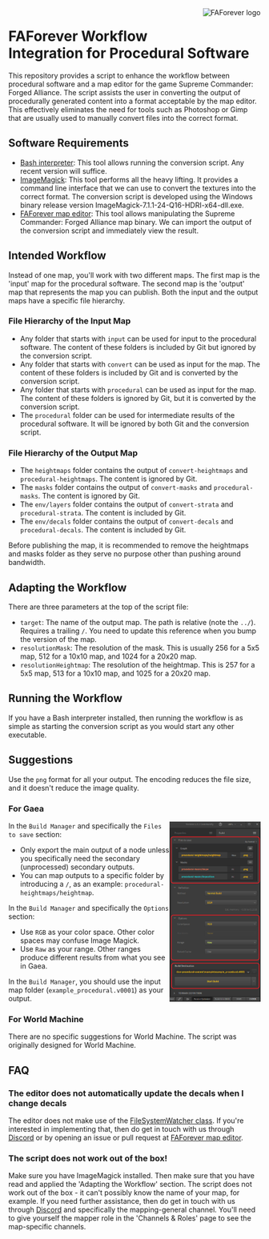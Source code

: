 <a href="https://www.faforever.com/">
    <img src="https://www.faforever.com/images/logos/faflogo.svg" alt="FAForever logo" title="FAForever" align="right" height="60" />
</a>

# FAForever Workflow Integration for Procedural Software

This repository provides a script to enhance the workflow between procedural software and a map editor for the game Supreme Commander: Forged Alliance. The script assists the user in converting the output of procedurally generated content into a format acceptable by the map editor. This effectively eliminates the need for tools such as Photoshop or Gimp that are usually used to manually convert files into the correct format.

## Software Requirements

- [Bash interpreter](https://git-scm.com/downloads): This tool allows running the conversion script. Any recent version will suffice.
- [ImageMagick](https://imagemagick.org/): This tool performs all the heavy lifting. It provides a command line interface that we can use to convert the textures into the correct format. The conversion script is developed using the Windows binary release version ImageMagick-7.1.1-24-Q16-HDRI-x64-dll.exe.
- [FAForever map editor](https://github.com/FAForever/FAForeverMapEditor): This tool allows manipulating the Supreme Commander: Forged Alliance map binary. We can import the output of the conversion script and immediately view the result.

## Intended Workflow

Instead of one map, you'll work with two different maps. The first map is the 'input' map for the procedural software. The second map is the 'output' map that represents the map you can publish. Both the input and the output maps have a specific file hierarchy.

### File Hierarchy of the Input Map

- Any folder that starts with `input` can be used for input to the procedural software. The content of these folders is included by Git but ignored by the conversion script.
- Any folder that starts with `convert` can be used as input for the map. The content of these folders is included by Git and is converted by the conversion script.
- Any folder that starts with `procedural` can be used as input for the map. The content of these folders is ignored by Git, but it is converted by the conversion script.
- The `procedural` folder can be used for intermediate results of the procedural software. It will be ignored by both Git and the conversion script.

### File Hierarchy of the Output Map

- The `heightmaps` folder contains the output of `convert-heightmaps` and `procedural-heightmaps`. The content is ignored by Git.
- The `masks` folder contains the output of `convert-masks` and `procedural-masks`. The content is ignored by Git.
- The `env/layers` folder contains the output of `convert-strata` and `procedural-strata`. The content is included by Git.
- The `env/decals` folder contains the output of `convert-decals` and `procedural-decals`. The content is included by Git.

Before publishing the map, it is recommended to remove the heightmaps and masks folder as they serve no purpose other than pushing around bandwidth.

## Adapting the Workflow

There are three parameters at the top of the script file:

- `target`: The name of the output map. The path is relative (note the `../`). Requires a trailing `/`. You need to update this reference when you bump the version of the map.
- `resolutionMask`: The resolution of the mask. This is usually 256 for a 5x5 map, 512 for a 10x10 map, and 1024 for a 20x20 map.
- `resolutionHeightmap`: The resolution of the heightmap. This is 257 for a 5x5 map, 513 for a 10x10 map, and 1025 for a 20x20 map.

## Running the Workflow

If you have a Bash interpreter installed, then running the workflow is as simple as starting the conversion script as you would start any other executable.

## Suggestions

Use the `png` format for all your output. The encoding reduces the file size, and it doesn't reduce the image quality.

### For Gaea

<img src="./images/gaea-build-manager.png" alt="Gaea Build Manager" title="Build Manager" align="right" height="360" />

In the `Build Manager` and specifically the `Files to save` section:

- Only export the main output of a node unless you specifically need the secondary (unprocessed) secondary outputs.
- You can map outputs to a specific folder by introducing a `/`, as an example: `procedural-heightmaps/heightmap`.

In the `Build Manager` and specifically the `Options` section:

- Use `RGB` as your color space. Other color spaces may confuse Image Magick.
- Use `Raw` as your range. Other ranges produce different results from what you see in Gaea.

In the `Build Manager`, you should use the input map folder (`example_procedural.v0001`) as your output.

### For World Machine

There are no specific suggestions for World Machine. The script was originally designed for World Machine.

## FAQ

### The editor does not automatically update the decals when I change decals

The editor does not make use of the [FileSystemWatcher class](https://learn.microsoft.com/en-us/dotnet/api/system.io.filesystemwatcher?view=net-8.0). If you're interested in implementing that, then do get in touch with us through [Discord](https://discord.gg/mXahVSKGVb) or by opening an issue or pull request at [FAForever map editor](https://github.com/FAForever/FAForeverMapEditor).

### The script does not work out of the box!

Make sure you have ImageMagick installed. Then make sure that you have read and applied the 'Adapting the Workflow' section. The script does not work out of the box - it can't possibly know the name of your map, for example. If you need further assistance, then do get in touch with us through [Discord](https://discord.gg/mXahVSKGVb) and specifically the mapping-general channel. You'll need to give yourself the mapper role in the 'Channels & Roles' page to see the map-specific channels.